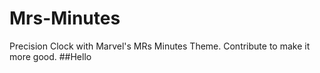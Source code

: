 # Mrs-Minutes
Precision Clock with Marvel's MRs Minutes Theme. Contribute to make it more good.
##Hello